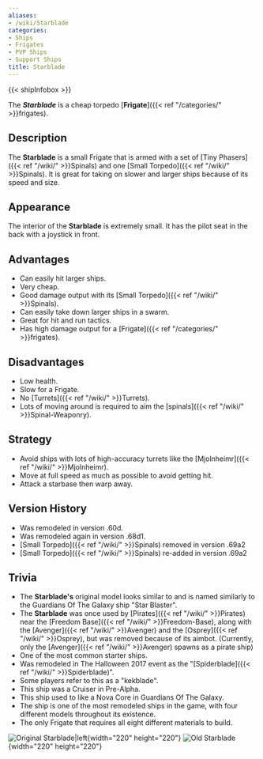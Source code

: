 ```yaml
---
aliases:
- /wiki/Starblade
categories:
- Ships
- Frigates
- PVP Ships
- Support Ships
title: Starblade
---  
```


{{< shipInfobox >}} 

The **_Starblade_** is a cheap torpedo [**Frigate**]({{< ref "/categories/" >}}frigates). 

## Description

The **Starblade** is a small Frigate that is armed with a set of [Tiny Phasers]({{< ref "/wiki/" >}}Spinals) and one [Small Torpedo]({{< ref "/wiki/" >}}Spinals). It is great for taking on slower and larger ships because of its speed and size. 

## Appearance

The interior of the **Starblade** is extremely small. It has the pilot seat in the back with a joystick in front.

## Advantages

- Can easily hit larger ships.
- Very cheap.
- Good damage output with its [Small Torpedo]({{< ref "/wiki/" >}}Spinals).
- Can easily take down larger ships in a swarm.
- Great for hit and run tactics.
- Has high damage output for a [Frigate]({{< ref "/categories/" >}}frigates).

## Disadvantages 

- Low health.
- Slow for a Frigate.
- No [Turrets]({{< ref "/wiki/" >}}Turrets).
- Lots of moving around is required to aim the [spinals]({{< ref "/wiki/" >}}Spinal-Weaponry).

## Strategy 

- Avoid ships with lots of high-accuracy turrets like the [Mjolnheimr]({{< ref "/wiki/" >}}Mjolnheimr).
- Move at full speed as much as possible to avoid getting hit.
- Attack a starbase then warp away.

## Version History 

- Was remodeled in version .60d.
- Was remodeled again in version .68d1.
- [Small Torpedo]({{< ref "/wiki/" >}}Spinals) removed in version .69a2
- [Small Torpedo]({{< ref "/wiki/" >}}Spinals) re-added in version .69a2

## Trivia 

- The **Starblade's** original model looks similar to and is named similarly to the Guardians Of The Galaxy ship "Star Blaster".
- The **Starblade** was once used by [Pirates]({{< ref "/wiki/" >}}Pirates) near the [Freedom Base]({{< ref "/wiki/" >}}Freedom-Base), along with the [Avenger]({{< ref "/wiki/" >}}Avenger) and the [Osprey]({{< ref "/wiki/" >}}Osprey), but was removed because of its aimbot. (Currently, only the [Avenger]({{< ref "/wiki/" >}}Avenger) spawns as a pirate ship)
- One of the most common starter ships.
- Was remodeled in The Halloween 2017 event as the "[Spiderblade]({{< ref "/wiki/" >}}Spiderblade)".
- Some players refer to this as a "kekblade".
- This ship was a Cruiser in Pre-Alpha.
- This ship used to like a Nova Core in Guardians Of The Galaxy.
- The ship is one of the most remodeled ships in the game, with four different models throughout its existence.
- The only Frigate that requires all eight different materials to build.

![Original
Starblade|left](Roblox_11_6_2017_7_33_20_PM.png "Original Starblade|left"){width="220" height="220"} ![Old
Starblade](The_New_Starblade.png "Old Starblade"){width="220" height="220"}